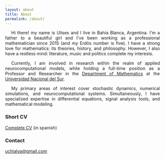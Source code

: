 ```yaml
---
layout: about
title: About
permalink: /about/
---
```

<p  style="text-indent: 20px; text-align: justify;">Hi there! my name is Ulises and I live in Bahía Blanca, Argentina. I'm a father to a beautiful girl and I've been working as a professional mathematician since 2015 (and my Erdös number is five). I have a strong love for mathematics: its theories, history, and philosophy. However, I also have a restless mind: literature, music and politics complete my interests. </p>

<p  style="text-indent: 20px; text-align: justify;">Currently, I am involved in research within the realm of applied neurocomputational models, while holding a full-time position as a Professor and Researcher in the <a href = "https://www.matematica.uns.edu.ar/default.php">Department of Mathematics</a> at the <a href="https://uns.edu.ar">Universidad Nacional del Sur</a>.</p>

<p s style="text-indent: 20px; text-align: justify;">My primary areas of interest cover stochastic dynamics, numerical simulations, and neurocomputational systems. Simultaneously, I have specialized expertise in differential equations, signal analysis tools, and mathematical modeling.</p>

### Short CV
<p style="text-align:justify;"> <a href = "https://servicios.uns.edu.ar/intrauns/consultas/personal/curriculum/cvitae_ingles/ver_curri.asp?docu=C14214.pdf%20%20%20%20%20%20%20%20%20%20%20%20%20%20%20%20%20%20%20%20%20%20%20%20%20%20%20%20%20%20%20%20%20%20%20%20%20%20%20%20%20%20%20%20%20%20%20%20%20%20%20%20%20%20%20%20%20%20%20%20%20%20%20%20%20%20%20%20%20%20%20%20%20%20%20%20%20%20%20%20%20%20%20%20%20%20%20%20%20%20%20%20%20%20%20%20%20%20%20%20%20%20%20%20%20%20%20%20%20%20%20%20%20%20%20%20%20%20%20%20%20%20%20%20%20%20%20%20%20%20%20%20%20%20%20%20%20%20%20%20&nombre=CHIALVA%20%20%20%20%20%20%20%20%20%20%20%20%20,%20ULISES">Complete CV</a> (in spanish)</p>

### Contact

[uchialva@gmail.com](mailto:uchialva@gmail.com)
